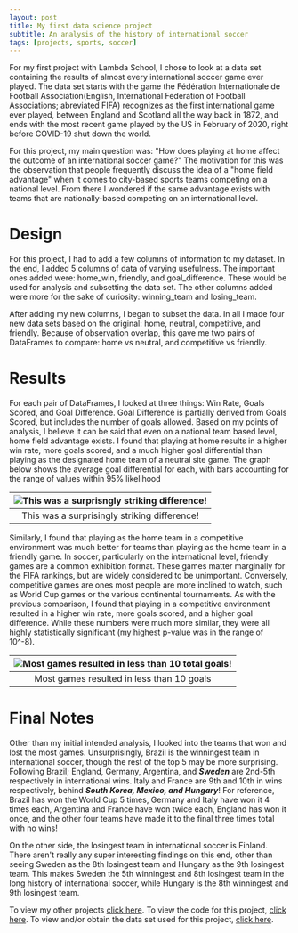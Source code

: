 ```yaml
---
layout: post
title: My first data science project
subtitle: An analysis of the history of international soccer
tags: [projects, sports, soccer]
---
```

For my first project with Lambda School, I chose to look at a data set containing the results of almost every international soccer game ever played. The data set starts with the game the Fédération Internationale de Football Association(English, International Federation of Football Associations; abreviated FIFA) recognizes as the first international game ever played, between England and Scotland all the way back in 1872, and ends with the most recent game played by the US in February of 2020, right before COVID-19 shut down the world.

For this project, my main question was: "How does playing at home affect the outcome of an international soccer game?" The motivation for this was the observation that people frequently discuss the idea of a "home field advantage" when it comes to city-based sports teams competing on a national level. From there I wondered if the same advantage exists with teams that are nationally-based competing on an international level.

# Design

For this project, I had to add a few columns of information to my dataset. In the end, I added 5 columns of data of varying usefulness. The important ones added were: home_win, friendly, and goal_difference. These would be used for analysis and subsetting the data set. The other columns added were more for the sake of curiosity: winning_team and losing_team. 

After adding my new columns, I began to subset the data. In all I made four new data sets based on the original: home, neutral, competitive, and friendly. Because of observation overlap, this gave me two pairs of DataFrames to compare: home vs neutral, and competitive vs friendly. 

# Results

For each pair of DataFrames, I looked at three things: Win Rate, Goals Scored, and Goal Difference. Goal Difference is partially derived from Goals Scored, but includes the number of goals allowed. Based on my points of analysis, I believe it can be said that even on a national team based level, home field advantage exists. I found that playing at home results in a higher win rate, more goals scored, and a much higher goal differential than playing as the designated home team of a neutral site game. The graph below shows the average goal differential for each, with bars accounting for the range of values within 95% likelihood

|![This was a surprisngly striking difference!](http://tristanbrownds.com/assets/img/Home%20vs%20Neutral%20Goal%20Differential.png)|
|:--:|
|This was a surprisingly striking difference!|

Similarly, I found that playing as the home team in a competitive environment was much better for teams than playing as the home team in a friendly game. In soccer, particularly on the international level, friendly games are a common exhibition format. These games matter marginally for the FIFA rankings, but are widely considered to be unimportant. Conversely, competitive games are ones most people are more inclined to watch, such as World Cup games or the various continental tournaments. As with the previous comparison, I found that playing in a competitive environment resulted in a higher win rate, more goals scored, and a higher goal difference. While these numbers were much more similar, they were all highly statistically significant (my highest p-value was in the range of 10^-8).

|![Most games resulted in less than 10 total goals!](http://tristanbrownds.com/assets/img/Goals%20Scored%20vs%20Goals%20Allowed%20Competitive%20vs%20Friendly.png)|
|:--:|
|Most games resulted in less than 10 goals|



# Final Notes

Other than my initial intended analysis, I looked into the teams that won and lost the most games. Unsurprisingly, Brazil is the winningest team in international soccer, though the rest of the top 5 may be more surprising. Following Brazil; England, Germany, Argentina, and **_Sweden_** are 2nd-5th respectively in international wins. Italy and France are 9th and 10th in wins respectively, behind **_South Korea, Mexico, and Hungary_**! For reference, Brazil has won the World Cup 5 times, Germany and Italy have won it 4 times each, Argentina and France have won twice each, England has won it once, and the other four teams have made it to the final three times total with no wins!


On the other side, the losingest team in international soccer is Finland. There aren't really any super interesting findings on this end, other than seeing Sweden as the 8th losingest team and Hungary as the 9th losingest team. This makes Sweden the 5th winningest and 8th losingest team in the long history of international soccer, while Hungary is the 8th winningest and 9th losingest team.

To view my other projects [click here](http://tristanbrownds.com/myprojects/). To view the code for this project, [click here](https://github.com/Tristan-Brown1096/DS18_Unit_1_Build_Week_Project/blob/master/unit_1_build_week_project.ipynb). To view and/or obtain the data set used for this project, [click here](https://www.kaggle.com/martj42/international-football-results-from-1872-to-2017).
